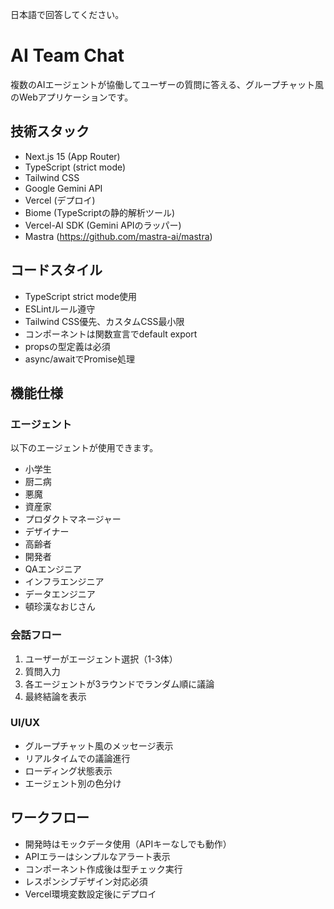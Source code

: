 日本語で回答してください。

# AI Team Chat

複数のAIエージェントが協働してユーザーの質問に答える、グループチャット風のWebアプリケーションです。

## 技術スタック

- Next.js 15 (App Router)
- TypeScript (strict mode)
- Tailwind CSS
- Google Gemini API
- Vercel (デプロイ)
- Biome (TypeScriptの静的解析ツール)
- Vercel-AI SDK (Gemini APIのラッパー)
- Mastra (https://github.com/mastra-ai/mastra)

## コードスタイル

- TypeScript strict mode使用
- ESLintルール遵守
- Tailwind CSS優先、カスタムCSS最小限
- コンポーネントは関数宣言でdefault export
- propsの型定義は必須
- async/awaitでPromise処理

## 機能仕様

### エージェント
以下のエージェントが使用できます。
- 小学生
- 厨二病
- 悪魔
- 資産家
- プロダクトマネージャー
- デザイナー
- 高齢者
- 開発者
- QAエンジニア
- インフラエンジニア
- データエンジニア
- 頓珍漢なおじさん

### 会話フロー
1. ユーザーがエージェント選択（1-3体）
2. 質問入力
3. 各エージェントが3ラウンドでランダム順に議論
4. 最終結論を表示

### UI/UX
- グループチャット風のメッセージ表示
- リアルタイムでの議論進行
- ローディング状態表示
- エージェント別の色分け

## ワークフロー

- 開発時はモックデータ使用（APIキーなしでも動作）
- APIエラーはシンプルなアラート表示
- コンポーネント作成後は型チェック実行
- レスポンシブデザイン対応必須
- Vercel環境変数設定後にデプロイ